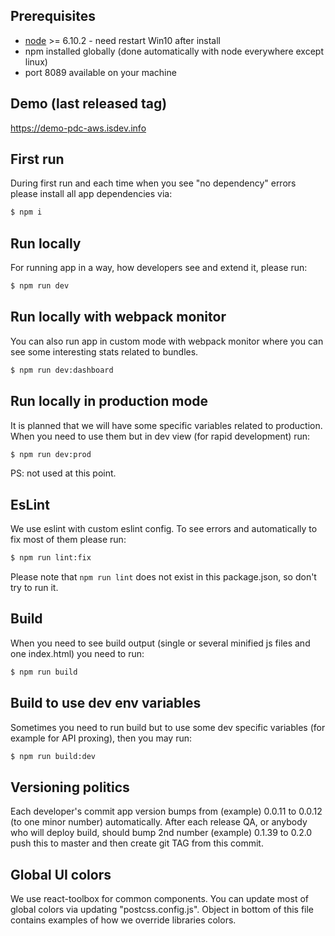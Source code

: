 ## Prerequisites

* [node](https://nodejs.org/en/download/) >= 6.10.2 - need restart Win10 after install
* npm installed globally (done automatically with node everywhere except linux)
* port 8089 available on your machine

## Demo (last released tag)
https://demo-pdc-aws.isdev.info

## First run
During first run and each time when you see "no dependency" errors please install all app dependencies via:
```sh
$ npm i
```

## Run locally
For running app in a way, how developers see and extend it, please run:
```sh
$ npm run dev
```

## Run locally with webpack monitor
You can also run app in custom mode with webpack monitor where you can see some interesting stats related to bundles. 
```sh
$ npm run dev:dashboard
```

## Run locally in production mode
It is planned that we will have some specific variables related to production. When you need to use them but in dev view (for rapid development) run:
```sh
$ npm run dev:prod
```
PS: not used at this point.

## EsLint
We use eslint with custom eslint config. To see errors and automatically to fix most of them please run:
```sh
$ npm run lint:fix
```
Please note that `npm run lint` does not exist in this package.json, so don't try to run it.

## Build
When you need to see build output (single or several minified js files and one index.html) you need to run:
```sh
$ npm run build
```

## Build to use dev env variables
Sometimes you need to run build but to use some dev specific variables (for example for API proxing), then you may run:
```sh
$ npm run build:dev
```
## Versioning politics 
Each developer's commit app version bumps from (example) 0.0.11 to 0.0.12 (to one minor number) automatically.
After each release QA, or anybody who will deploy build, should bump 2nd number (example) 0.1.39 to 0.2.0 push this to master and then create git TAG from this commit.

## Global UI colors
We use react-toolbox for common components. You can update most of global colors via updating "postcss.config.js".  Object in bottom of this file contains examples of how we override libraries colors.

